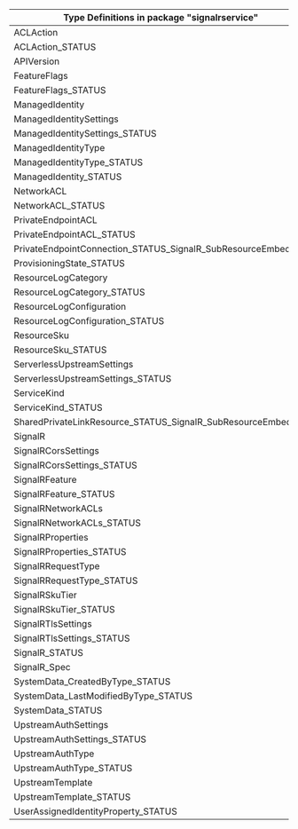| Type Definitions in package "signalrservice"                 | v1alpha1api20211001 | v1beta20211001 |
|--------------------------------------------------------------|---------------------|----------------|
| ACLAction                                                    | v1alpha1api20211001 | v1beta20211001 |
| ACLAction_STATUS                                             | v1alpha1api20211001 | v1beta20211001 |
| APIVersion                                                   | v1alpha1api20211001 | v1beta20211001 |
| FeatureFlags                                                 | v1alpha1api20211001 | v1beta20211001 |
| FeatureFlags_STATUS                                          | v1alpha1api20211001 | v1beta20211001 |
| ManagedIdentity                                              | v1alpha1api20211001 | v1beta20211001 |
| ManagedIdentitySettings                                      | v1alpha1api20211001 | v1beta20211001 |
| ManagedIdentitySettings_STATUS                               | v1alpha1api20211001 | v1beta20211001 |
| ManagedIdentityType                                          | v1alpha1api20211001 | v1beta20211001 |
| ManagedIdentityType_STATUS                                   | v1alpha1api20211001 | v1beta20211001 |
| ManagedIdentity_STATUS                                       | v1alpha1api20211001 | v1beta20211001 |
| NetworkACL                                                   | v1alpha1api20211001 | v1beta20211001 |
| NetworkACL_STATUS                                            | v1alpha1api20211001 | v1beta20211001 |
| PrivateEndpointACL                                           | v1alpha1api20211001 | v1beta20211001 |
| PrivateEndpointACL_STATUS                                    | v1alpha1api20211001 | v1beta20211001 |
| PrivateEndpointConnection_STATUS_SignalR_SubResourceEmbedded | v1alpha1api20211001 | v1beta20211001 |
| ProvisioningState_STATUS                                     | v1alpha1api20211001 | v1beta20211001 |
| ResourceLogCategory                                          | v1alpha1api20211001 | v1beta20211001 |
| ResourceLogCategory_STATUS                                   | v1alpha1api20211001 | v1beta20211001 |
| ResourceLogConfiguration                                     | v1alpha1api20211001 | v1beta20211001 |
| ResourceLogConfiguration_STATUS                              | v1alpha1api20211001 | v1beta20211001 |
| ResourceSku                                                  | v1alpha1api20211001 | v1beta20211001 |
| ResourceSku_STATUS                                           | v1alpha1api20211001 | v1beta20211001 |
| ServerlessUpstreamSettings                                   | v1alpha1api20211001 | v1beta20211001 |
| ServerlessUpstreamSettings_STATUS                            | v1alpha1api20211001 | v1beta20211001 |
| ServiceKind                                                  | v1alpha1api20211001 | v1beta20211001 |
| ServiceKind_STATUS                                           | v1alpha1api20211001 | v1beta20211001 |
| SharedPrivateLinkResource_STATUS_SignalR_SubResourceEmbedded | v1alpha1api20211001 | v1beta20211001 |
| SignalR                                                      | v1alpha1api20211001 | v1beta20211001 |
| SignalRCorsSettings                                          | v1alpha1api20211001 | v1beta20211001 |
| SignalRCorsSettings_STATUS                                   | v1alpha1api20211001 | v1beta20211001 |
| SignalRFeature                                               | v1alpha1api20211001 | v1beta20211001 |
| SignalRFeature_STATUS                                        | v1alpha1api20211001 | v1beta20211001 |
| SignalRNetworkACLs                                           | v1alpha1api20211001 | v1beta20211001 |
| SignalRNetworkACLs_STATUS                                    | v1alpha1api20211001 | v1beta20211001 |
| SignalRProperties                                            | v1alpha1api20211001 | v1beta20211001 |
| SignalRProperties_STATUS                                     | v1alpha1api20211001 | v1beta20211001 |
| SignalRRequestType                                           | v1alpha1api20211001 | v1beta20211001 |
| SignalRRequestType_STATUS                                    | v1alpha1api20211001 | v1beta20211001 |
| SignalRSkuTier                                               | v1alpha1api20211001 | v1beta20211001 |
| SignalRSkuTier_STATUS                                        | v1alpha1api20211001 | v1beta20211001 |
| SignalRTlsSettings                                           | v1alpha1api20211001 | v1beta20211001 |
| SignalRTlsSettings_STATUS                                    | v1alpha1api20211001 | v1beta20211001 |
| SignalR_STATUS                                               | v1alpha1api20211001 | v1beta20211001 |
| SignalR_Spec                                                 | v1alpha1api20211001 | v1beta20211001 |
| SystemData_CreatedByType_STATUS                              | v1alpha1api20211001 | v1beta20211001 |
| SystemData_LastModifiedByType_STATUS                         | v1alpha1api20211001 | v1beta20211001 |
| SystemData_STATUS                                            | v1alpha1api20211001 | v1beta20211001 |
| UpstreamAuthSettings                                         | v1alpha1api20211001 | v1beta20211001 |
| UpstreamAuthSettings_STATUS                                  | v1alpha1api20211001 | v1beta20211001 |
| UpstreamAuthType                                             | v1alpha1api20211001 | v1beta20211001 |
| UpstreamAuthType_STATUS                                      | v1alpha1api20211001 | v1beta20211001 |
| UpstreamTemplate                                             | v1alpha1api20211001 | v1beta20211001 |
| UpstreamTemplate_STATUS                                      | v1alpha1api20211001 | v1beta20211001 |
| UserAssignedIdentityProperty_STATUS                          | v1alpha1api20211001 | v1beta20211001 |

